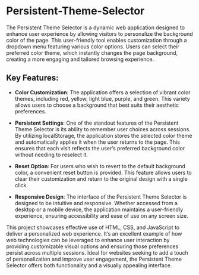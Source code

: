 # Persistent-Theme-Selector

The Persistent Theme Selector is a dynamic web application designed to enhance user experience by allowing visitors to personalize the background color of the page. This user-friendly tool enables customization through a dropdown menu featuring various color options. Users can select their preferred color theme, which instantly changes the page background, creating a more engaging and tailored browsing experience.

## Key Features:

- **Color Customization**: The application offers a selection of vibrant color themes, including red, yellow, light blue, purple, and green. This variety allows users to choose a background that best suits their aesthetic preferences.

- **Persistent Settings**: One of the standout features of the Persistent Theme Selector is its ability to remember user choices across sessions. By utilizing localStorage, the application stores the selected color theme and automatically applies it when the user returns to the page. This ensures that each visit reflects the user’s preferred background color without needing to reselect it.

- **Reset Option**: For users who wish to revert to the default background color, a convenient reset button is provided. This feature allows users to clear their customization and return to the original design with a single click.

- **Responsive Design**: The interface of the Persistent Theme Selector is designed to be intuitive and responsive. Whether accessed from a desktop or a mobile device, the application maintains a user-friendly experience, ensuring accessibility and ease of use on any screen size.

This project showcases effective use of HTML, CSS, and JavaScript to deliver a personalized web experience. It’s an excellent example of how web technologies can be leveraged to enhance user interaction by providing customizable visual options and ensuring those preferences persist across multiple sessions. Ideal for websites seeking to add a touch of personalization and improve user engagement, the Persistent Theme Selector offers both functionality and a visually appealing interface.
